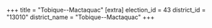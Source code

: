 +++
title = "Tobique--Mactaquac"
[extra]
election_id = 43
district_id = "13010"
district_name = "Tobique--Mactaquac"
+++
